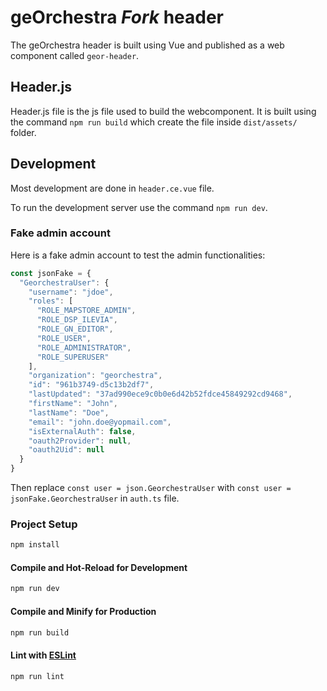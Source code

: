 # geOrchestra *Fork* header

The geOrchestra header is built using Vue and published as a web component called `geor-header`.

## Header.js

Header.js file is the js file used to build the webcomponent.
It is built using the command `npm run build` which create the file inside `dist/assets/` folder.

## Development

Most development are done in `header.ce.vue` file.

To run the development server use the command `npm run dev`.

### Fake admin account

Here is a fake admin account to test the admin functionalities:

```javascript
const jsonFake = {
  "GeorchestraUser": {
    "username": "jdoe",
    "roles": [
      "ROLE_MAPSTORE_ADMIN",
      "ROLE_DSP_ILEVIA",
      "ROLE_GN_EDITOR",
      "ROLE_USER",
      "ROLE_ADMINISTRATOR",
      "ROLE_SUPERUSER"
    ],
    "organization": "georchestra",
    "id": "961b3749-d5c13b2df7",
    "lastUpdated": "37ad990ece9c0b0e6d42b52fdce45849292cd9468",
    "firstName": "John",
    "lastName": "Doe",
    "email": "john.doe@yopmail.com",
    "isExternalAuth": false,
    "oauth2Provider": null,
    "oauth2Uid": null
  }
}
```

Then replace `const user = json.GeorchestraUser` with `const user = jsonFake.GeorchestraUser` in `auth.ts` file.

### Project Setup

```sh
npm install
```

#### Compile and Hot-Reload for Development

```sh
npm run dev
```

#### Compile and Minify for Production

```sh
npm run build
```

#### Lint with [ESLint](https://eslint.org/)

```sh
npm run lint
```
